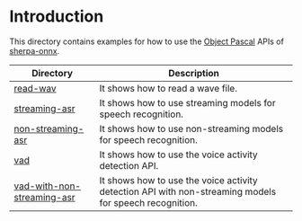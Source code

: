 # Introduction

This directory contains examples for how to use the [Object Pascal](https://en.wikipedia.org/wiki/Object_Pascal)
APIs of [sherpa-onnx](https://github.com/k2-fsa/sherpa-onnx).

|Directory| Description|
|---------|------------|
|[read-wav](./read-wav)|It shows how to read a wave file.|
|[streaming-asr](./streaming-asr)| It shows how to use streaming models for speech recognition.|
|[non-streaming-asr](./non-streaming-asr)| It shows how to use non-streaming models for speech recognition.|
|[vad](./vad)| It shows how to use the voice activity detection API.|
|[vad-with-non-streaming-asr](./vad-with-non-streaming-asr)| It shows how to use the voice activity detection API with non-streaming models for speech recognition.|
